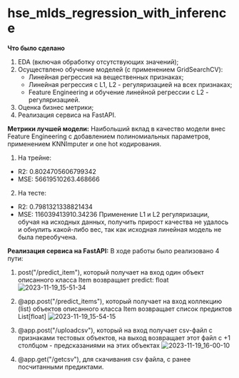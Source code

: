 # hse_mlds_regression_with_inference

**Что было сделано**
1) EDA (включая обработку отсутствующих значений);
2) Осуществлено обучение моделей (с применением GridSearchCV):
   * Линейная регрессия на вещественных признаках;
   * Линейная регрессия с L1, L2 - регуляризацией на всех признаках;
   * Feature Engineering и обучение линейной регрессии с L2 - регуляризацией.
3) Оценка бизнес метрики;
4) Реализация сервиса на FastAPI.

**Метрики лучшей модели:**
Наибольший вклад в качество модели внес Feature Engineering с добавлением полиномиальных параметров, применением KNNImputer и one hot кодирования.
1) На трейне:
  * R2: 0.8024705606799342
  * MSE: 56619510263.468666
2) На тесте:
  * R2: 0.7981321338821434
  * MSE: 116039413910.34236
Применение L1 и L2 регуляризации, обучая на исходных данных, получить прирост качества не удалось и обнулить какой-либо вес, так как исходная линейная модель не была переобучена.  

**Реализация сервиса на FastAPI:**
В ходе работы было реализовано 4 пути:

1) post("/predict_item"), который получает на вход один объект описанного класса Item возвращает predict: float
![2023-11-19_15-51-34](https://github.com/poskryobik/hse_mlds_regression_with_inference/assets/94842481/003274e4-59f1-464b-a9d7-97b932c84604)

2) @app.post("/predict_items"), который получает на вход коллекцию (list) объектов описанного класса Item возвращает список предиктов List[float]
![2023-11-19_15-54-15](https://github.com/poskryobik/hse_mlds_regression_with_inference/assets/94842481/efbbdd4b-f8c7-4e0a-a1b0-c835e2f61d98)

3) @app.post("/uploadcsv"), который на вход получает csv-файл с признаками тестовых объектов, на выход возвращает этот файл с +1 столбцом - предсказаниями на этих объектах
![2023-11-19_16-00-10](https://github.com/poskryobik/hse_mlds_regression_with_inference/assets/94842481/3c9c0834-72f6-4880-9b44-9db21b78ed69)

4) @app.get("/getcsv"), для скачивания csv файла, с ранее посчитанными предиктами.





